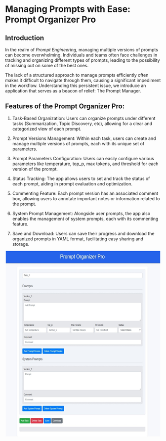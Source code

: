 # Managing Prompts with Ease: Prompt Organizer Pro

## Introduction
In the realm of *Prompt Engineering*, managing multiple versions of prompts can become overwhelming. Individuals and teams often face challenges in tracking and organizing different types of prompts, leading to the possibility of missing out on some of the best ones.

The lack of a structured approach to manage prompts efficiently often makes it difficult to navigate through them, causing a significant impediment in the workflow. Understanding this persistent issue, we introduce an application that serves as a beacon of relief: The Prompt Manager.

## Features of the Prompt Organizer Pro:
1. Task-Based Organization:
Users can organize prompts under different tasks (Summarization, Topic Discovery, etc), allowing for a clear and categorized view of each prompt.

2. Prompt Versions Management:
Within each task, users can create and manage multiple versions of prompts, each with its unique set of parameters.

3. Prompt Parameters Configuration:
Users can easily configure various parameters like temperature, top_p, max tokens, and threshold for each version of the prompt.

4. Status Tracking:
The app allows users to set and track the status of each prompt, aiding in prompt evaluation and optimization.

5. Commenting Feature:
Each prompt version has an associated comment box, allowing users to annotate important notes or information related to the prompt.

6. System Prompt Management:
Alongside user prompts, the app also enables the management of system prompts, each with its commenting feature.

7. Save and Download:
Users can save their progress and download the organized prompts in YAML format, facilitating easy sharing and storage.

<p align="center">
  <img src="assets/capture_1.jpeg" width="500" height="600" alt="Prompt Manager">
</p>